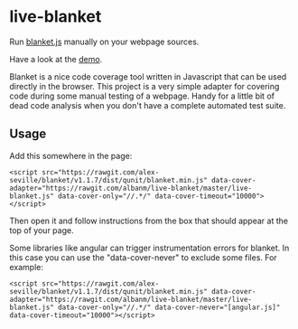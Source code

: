 # live-blanket
Run [blanket.js](https://github.com/alex-seville) manually on your webpage sources.

Have a look at the [demo](http://albanm.github.io/live-blanket/).

Blanket is a nice code coverage tool written in Javascript that can be used directly in the browser. This project is a very simple adapter for covering code during some manual testing of a webpage. Handy for a little bit of dead code analysis when you don't have a complete automated test suite.

## Usage

Add this somewhere in the page:

    <script src="https://rawgit.com/alex-seville/blanket/v1.1.7/dist/qunit/blanket.min.js" data-cover-adapter="https://rawgit.com/albanm/live-blanket/master/live-blanket.js" data-cover-only="//.*/" data-cover-timeout="10000"></script>

Then open it and follow instructions from the box that should appear at the top of your page.

Some libraries like angular can trigger instrumentation errors for blanket. In this case you can use the "data-cover-never" to exclude some files. For example:

    <script src="https://rawgit.com/alex-seville/blanket/v1.1.7/dist/qunit/blanket.min.js" data-cover-adapter="https://rawgit.com/albanm/live-blanket/master/live-blanket.js" data-cover-only="//.*/" data-cover-never="[angular.js]" data-cover-timeout="10000"></script>
